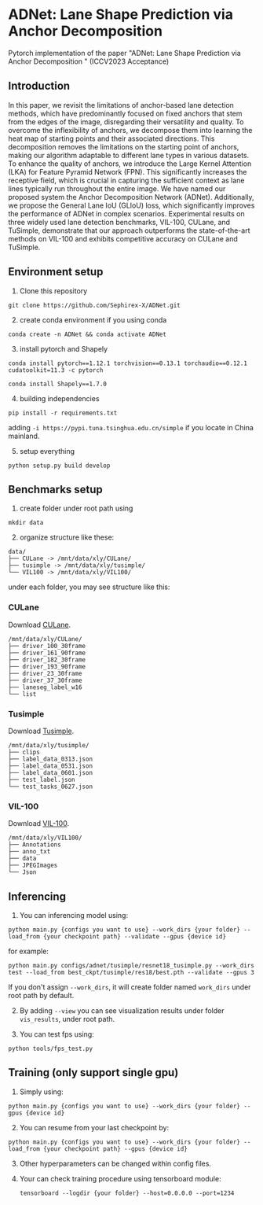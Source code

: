 # ADNet: Lane Shape Prediction via Anchor Decomposition 

Pytorch implementation of the paper "ADNet: Lane Shape Prediction via Anchor Decomposition " (ICCV2023 Acceptance)
## Introduction

In this paper, we revisit the limitations of anchor-based lane detection methods, which have predominantly focused on fixed anchors that stem from the edges of the image, disregarding their versatility and quality. To overcome the inflexibility of anchors, we decompose them into learning the heat map of starting points and their associated directions. This decomposition removes the limitations on the starting point of anchors, making our algorithm adaptable to different lane types in various datasets. To enhance the quality of anchors, we introduce the Large Kernel Attention (LKA) for Feature Pyramid Network (FPN). This significantly increases the receptive field, which is crucial in capturing the sufficient context as lane lines typically run throughout the entire image. We have named our proposed system the Anchor Decomposition Network (ADNet). Additionally, we propose the General Lane IoU (GLIoU) loss, which significantly improves the performance of ADNet in complex scenarios. Experimental results on three widely used lane detection benchmarks, VIL-100, CULane, and TuSimple, demonstrate that our approach outperforms the state-of-the-art methods on VIL-100 and exhibits competitive accuracy on CULane and TuSimple.
## Environment setup
1. Clone this repository
```Shell
git clone https://github.com/Sephirex-X/ADNet.git
```
2. create conda environment if you using conda

```Shell
conda create -n ADNet && conda activate ADNet
```

   
3. install pytorch and Shapely

```Shell
conda install pytorch==1.12.1 torchvision==0.13.1 torchaudio==0.12.1 cudatoolkit=11.3 -c pytorch
```

```Shell
conda install Shapely==1.7.0
```

   
4. building independencies

```Shell
pip install -r requirements.txt
```

adding `-i https://pypi.tuna.tsinghua.edu.cn/simple` if you locate in China mainland.

   
5. setup everything

```Shell
python setup.py build develop
```

## Benchmarks setup

1. create folder under root path using

```Shell
mkdir data
```

2. organize structure like these:

```Shell
data/
├── CULane -> /mnt/data/xly/CULane/
├── tusimple -> /mnt/data/xly/tusimple/
└── VIL100 -> /mnt/data/xly/VIL100/
```

under each folder, you may see structure like this:

### CULane
Download [CULane](https://xingangpan.github.io/projects/CULane.html).
```
/mnt/data/xly/CULane/
├── driver_100_30frame
├── driver_161_90frame
├── driver_182_30frame
├── driver_193_90frame
├── driver_23_30frame
├── driver_37_30frame
├── laneseg_label_w16
└── list
```

### Tusimple
Download [Tusimple](https://github.com/TuSimple/tusimple-benchmark/issues/3).
```
/mnt/data/xly/tusimple/
├── clips
├── label_data_0313.json
├── label_data_0531.json
├── label_data_0601.json
├── test_label.json
└── test_tasks_0627.json

```

### VIL-100
Download [VIL-100](https://github.com/yujun0-0/mma-net).
```Shell
/mnt/data/xly/VIL100/
├── Annotations
├── anno_txt
├── data
├── JPEGImages
└── Json
```

## Inferencing

1. You can inferencing model using: 

```Shell
python main.py {configs you want to use} --work_dirs {your folder} --load_from {your checkpoint path} --validate --gpus {device id}
```

for example:

```Shell
python main.py configs/adnet/tusimple/resnet18_tusimple.py --work_dirs test --load_from best_ckpt/tusimple/res18/best.pth --validate --gpus 3
```

If you don't assign `--work_dirs`, it will create folder named  `work_dirs` under root path by default.

2. By adding `--view` you can see visualization results under folder `vis_results`, under root path.

3. You can test fps using:

```Shell
python tools/fps_test.py
```

## Training (only support single gpu)

1. Simply using:

```Shell
python main.py {configs you want to use} --work_dirs {your folder} --gpus {device id}
```

2. You can resume from your last checkpoint by: 

```Shell
python main.py {configs you want to use} --work_dirs {your folder} --load_from {your checkpoint path} --gpus {device id}
```

3. Other hyperparameters can be changed within config files.

4. Your can check training procedure using tensorboard module:

   ```Shell
   tensorboard --logdir {your folder} --host=0.0.0.0 --port=1234
   ```

   